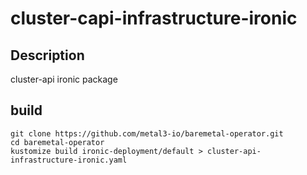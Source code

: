 # cluster-capi-infrastructure-ironic

## Description

cluster-api ironic package

## build

```
git clone https://github.com/metal3-io/baremetal-operator.git
cd baremetal-operator
kustomize build ironic-deployment/default > cluster-api-infrastructure-ironic.yaml
```